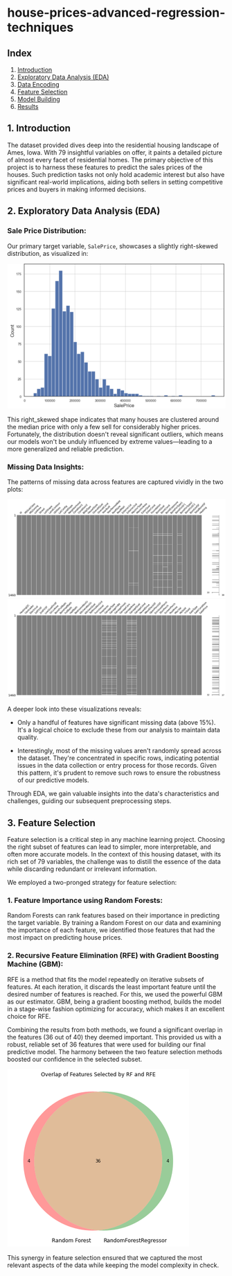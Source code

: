 # house-prices-advanced-regression-techniques

## Index
1. [Introduction](#introduction)
2. [Exploratory Data Analysis (EDA)](#exploratory-data-analysis-eda)
3. [Data Encoding](#data-encoding)
4. [Feature Selection](#feature-selection)
5. [Model Building](#model-building)
6. [Results](#results)

## 1. Introduction

The dataset provided dives deep into the residential housing landscape of Ames, Iowa. With 79 insightful variables on offer, it paints a detailed picture of almost every facet of residential homes. The primary objective of this project is to harness these features to predict the sales prices of the houses. Such prediction tasks not only hold academic interest but also have significant real-world implications, aiding both sellers in setting competitive prices and buyers in making informed decisions.

## 2. Exploratory Data Analysis (EDA)

### Sale Price Distribution:
Our primary target variable, `SalePrice`, showcases a slightly right-skewed distribution, as visualized in:

![Sale Price Distribution](plots/price_dist.png)

This right_skewed shape indicates that many houses are clustered around the median price with only a few sell for considerably higher prices. Fortunately, the distribution doesn't reveal significant outliers, which means our models won't be unduly influenced by extreme values—leading to a more generalized and reliable prediction.

### Missing Data Insights:
The patterns of missing data across features are captured vividly in the two plots:

![Missing Data 1-41](plots/clean_missing_1-41.png)
![Missing Data 42-81](plots/clean_missing_42-81.png)

A deeper look into these visualizations reveals:

- Only a handful of features have significant missing data (above 15%). It's a logical choice to exclude these from our analysis to maintain data quality.
  
- Interestingly, most of the missing values aren't randomly spread across the dataset. They're concentrated in specific rows, indicating potential issues in the data collection or entry process for those records. Given this pattern, it's prudent to remove such rows to ensure the robustness of our predictive models.

Through EDA, we gain valuable insights into the data's characteristics and challenges, guiding our subsequent preprocessing steps.

## 3. Feature Selection

Feature selection is a critical step in any machine learning project. Choosing the right subset of features can lead to simpler, more interpretable, and often more accurate models. In the context of this housing dataset, with its rich set of 79 variables, the challenge was to distill the essence of the data while discarding redundant or irrelevant information.

We employed a two-pronged strategy for feature selection:

### 1. **Feature Importance using Random Forests**:
Random Forests can rank features based on their importance in predicting the target variable. By training a Random Forest on our data and examining the importance of each feature, we identified those features that had the most impact on predicting house prices.

### 2. **Recursive Feature Elimination (RFE) with Gradient Boosting Machine (GBM)**:
RFE is a method that fits the model repeatedly on iterative subsets of features. At each iteration, it discards the least important feature until the desired number of features is reached. For this, we used the powerful GBM as our estimator. GBM, being a gradient boosting method, builds the model in a stage-wise fashion optimizing for accuracy, which makes it an excellent choice for RFE.

Combining the results from both methods, we found a significant overlap in the features (36 out of 40) they deemed important. This provided us with a robust, reliable set of 36 features that were used for building our final predictive model. The harmony between the two feature selection methods boosted our confidence in the selected subset.

![Top Features](plots/features_selection.png) 

This synergy in feature selection ensured that we captured the most relevant aspects of the data while keeping the model complexity in check.


